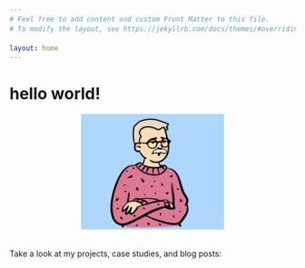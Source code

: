 ```yaml
---
# Feel free to add content and custom Front Matter to this file.
# To modify the layout, see https://jekyllrb.com/docs/themes/#overriding-theme-defaults

layout: home
---
```

<h1>hello world!</h1>

<center>
<img src="src/23816562-B729-409E-AB7B-E3955AF03905.jpeg" width="50%">
</center>
<br>

Take a look at my projects, case studies, and blog posts:

